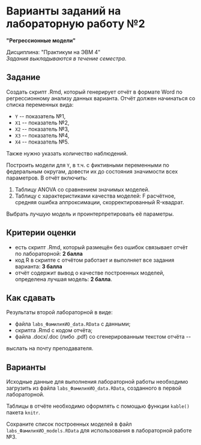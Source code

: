 
# Варианты заданий на лабораторную работу №2     

**"Регрессионные модели"**    

Дисциплина: "Практикум на ЭВМ 4"     
*Задания выкладываются в течение семестра*.    

## Задание  

Создать скрипт .Rmd, который генерирует отчёт в формате Word по регрессионному анализу данных варианта.
Отчёт должен начинаться со списка переменных вида:   

* `Y` -- показатель №1,  
* `X1` -- показатель №2,  
* `X2` -- показатель №3,  
* `X3` -- показатель №4, 
* `X4` -- показатель №5.  

Также нужно указать количество наблюдений.  

Построить модели для `Y`, в т.ч. с фиктивными переменными по федеральным округам, довести их до состояния значимости всех параметров. В отчёт включить:

1. Таблицу ANOVA со сравнением значимых моделей.   
2. Таблицу с характеристиками качества моделей: F расчётное, средняя ошибка аппроксимации, скорректированный R-квадрат.   

Выбрать лучшую модель и проинтерпретировать её параметры.   

## Критерии оценки   

 * есть скрипт .Rmd, который размещён без ошибок связывает отчёт по лабораторной: **2 балла**   
 * код R в скрипте с отчётом работает и выполняет все задания варианта: **3 балла**   
 * отчёт содержит вывод о качестве построенных моделей, определена лучшая модель: **2 балла**.   

## Как сдавать  

Результаты второй лабораторной в виде:  

* файла `labs_ФамилияИО_data.RData` с данными;   
* скрипта .Rmd с кодом отчёта;   
* файла .docx/.doc (либо .pdf) со сгенерированным текстом отчёта --

выслать на почту преподавателя.   

## Варианты     

Исходные данные для выполнения лабораторной работы необходимо загрузить из файла `labs_ФамилияИО_data.RData`, созданного в первой лабораторной.    

Таблицы в отчёте необходимо оформлять с помощью функции `kable()` пакета `knitr`. 

Сохраните список построенных моделей в файл `labs_ФамилияИО_models.RData` для использования в лабораторной работе №3.    
